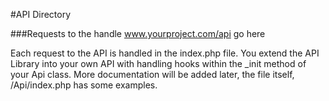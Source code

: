 #API Directory

###Requests to the handle www.yourproject.com/api go here

Each request to the API is handled in the index.php file.  You extend the API Library into your own API
with handling hooks within the _init method of your Api class.  More documentation will be added later,
the file itself, /Api/index.php has some examples.
